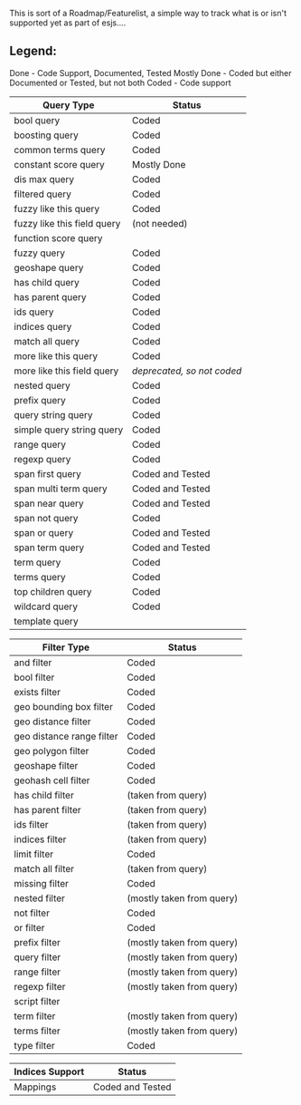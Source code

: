 This is sort of a Roadmap/Featurelist, a simple way to track what is or isn't supported
yet as part of esjs....

Legend: 
------
Done - Code Support, Documented, Tested
Mostly Done - Coded but either Documented or Tested, but not both
Coded - Code support



Query Type                    | Status
------------------------------|-----------
bool query                    | Coded
boosting query                | Coded
common terms query            | Coded
constant score query          | Mostly Done
dis max query                 | Coded
filtered query                | Coded
fuzzy like this query         | Coded
fuzzy like this field query   | (not needed)
function score query          | 
fuzzy query                   | Coded
geoshape query                | Coded
has child query               | Coded
has parent query              | Coded
ids query                     | Coded
indices query                 | Coded
match all query               | Coded
more like this query          | Coded
more like this field query    | *deprecated, so not coded*
nested query                  | Coded
prefix query                  | Coded
query string query            | Coded
simple query string query     | Coded
range query                   | Coded
regexp query                  | Coded
span first query              | Coded and Tested
span multi term query         | Coded and Tested
span near query               | Coded and Tested
span not query                | Coded
span or query                 | Coded and Tested
span term query               | Coded and Tested
term query                    | Coded
terms query                   | Coded
top children query            | Coded
wildcard query                | Coded
template query                |


Filter Type                   | Status
------------------------------|----------
and filter                    | Coded
bool filter                   | Coded
exists filter                 | Coded
geo bounding box filter       | Coded
geo distance filter           | Coded
geo distance range filter     | Coded
geo polygon filter            | Coded
geoshape filter               | Coded
geohash cell filter           | Coded
has child filter              | (taken from query)
has parent filter             | (taken from query)
ids filter                    | (taken from query)
indices filter                | (taken from query)
limit filter                  | Coded
match all filter              | (taken from query)
missing filter                | Coded
nested filter                 | (mostly taken from query)
not filter                    | Coded
or filter                     | Coded
prefix filter                 | (mostly taken from query)
query filter                  | (mostly taken from query)
range filter                  | (mostly taken from query)
regexp filter                 | (mostly taken from query)
script filter                 |  
term filter                   | (mostly taken from query)
terms filter                  | (mostly taken from query)
type filter                   | Coded



Indices Support               | Status
------------------------------|----------
Mappings                      | Coded and Tested


